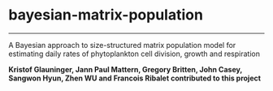# bayesian-matrix-population
---
A Bayesian approach to size-structured matrix population model for estimating daily rates of phytoplankton cell division, growth and respiration


**Kristof Glauninger, Jann Paul Mattern, Gregory Britten, John Casey, Sangwon Hyun, Zhen WU and Francois Ribalet contributed to this project**

